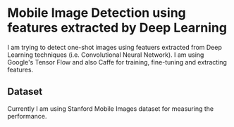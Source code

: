 # Mobile Image Detection using features extracted by Deep Learning
I am trying to detect one-shot images using featuers extracted from Deep Learning techniques (i.e. Convolutional Neural Network). I am using Google's Tensor Flow and also Caffe for training, fine-tuning and extracting features.
## Dataset
Currently I am using Stanford Mobile Images dataset for measuring the performance.
